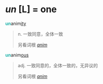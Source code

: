 # _un_ [L] = one

<b style="color: #20B2AA;">un</b>anim[ity](-ity.md)
> n. 一致同意，全体一致
>
> 另看词根 [_anim_](_anim_.md)

<b style="color: #20B2AA;">un</b>anim[ous](-ous.md)
> adj. 一致同意的，全体一致的，无异议的
>
> 另看词根 [_anim_](_anim_.md)